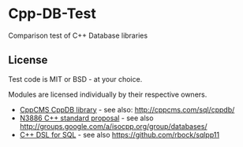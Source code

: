 # Cpp-DB-Test

Comparison test of C++ Database libraries

## License

Test code is MIT or BSD - at your choice.

Modules are licensed individually by their respective owners.

* [CppCMS CppDB library](module/cppdb/README.md) - see also: http://cppcms.com/sql/cppdb/
* [N3886 C++ standard proposal](module/cpp_db_/README.md) - see also http://groups.google.com/a/isocpp.org/group/databases/
* [C++ DSL for SQL](module/sqlpp11/README.md) - see also https://github.com/rbock/sqlpp11

